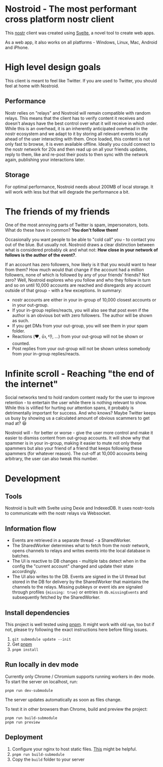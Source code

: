 # Nostroid - The most performant cross platform nostr client

This [nostr](https://github.com/nostr-protocol/nostr) client was created using
[Svelte](https://github.com/sveltejs/svelte), a novel tool to create web apps.

As a web app, it also works on all platforms - Windows, Linux, Mac, Android and
iPhone.

# High level design goals

This client is meant to feel like Twitter. If you are used to Twitter, you
should feel at home with Nostroid.

## Performance

Nostr relies on "relays" and Nostroid will remain compatible with random
relays. This means that the client has to verify content it receives and doesn't
always have the best control over what it will receive in which order. While
this is an overhead, it is an inherently anticipated overhead in the nostr
ecosystem and we adapt to it by storing all relevant events locally ahead of the
user interacting with them. Once loaded, this content is not only fast to
browse, it is even available offline. Ideally you could connect to the nostr
network for 20s and then read up on all your friends updates, reply to them,
like and re-post their posts to then sync with the network again, publishing
your interactions later.

## Storage

For optimal performance, Nostroid needs about 200MB of local storage. It will
work with less but that will degrade the performance a bit.

# The friends of my friends

One of the most annoying parts of Twitter is spam, impersonators, bots. What do
these have in common? **You don't follow them!**

Occasionally you want people to be able to "cold call" you - to contact you out
of the blue. But usually not. Nostroid draws a clear distinction between what is
considered probably ok and what not: **How close in your network of follows is
the author of the event?**. 

If an account has zero followers, how likely is it that you would want to hear
from them? How much would that change if the account had a million followers,
none of which is followed by any of your friends' friends? Not zero? Well,
Nostroid explores who you follow and who they follow in turn and so on until
10,000 accounts are reached and disregards any account outside of that group -
with a few exceptions. In summary:

* nostr accounts are either in your in-group of 10,000 closest accounts or in
  your out-group.
* If your in-group replies/reacts, you will also see that post even if the author
  is an obvious bot with zero followers. The author will be shown as such.
* If you get DMs from your out-group, you will see them in your spam folder.
* Reactions (:heart:, :+1:, :-1:, ...) from your out-group will not be shown or
  counted.
* Post replies from your out-group will not be shown unless somebody from your
  in-group replies/reacts.

# Infinite scroll - Reaching "the end of the internet"

Social networks tend to hold random content ready for the user to improve
retention - to entertain the user while there is nothing relevant to show. While
this is vilified for hurting our attention spans, it probably is detrimentally
important for success. And who knows? Maybe Twitter keeps us busy by showing us
a calculated amount of obvious scammers to get mad at? :laughing:

Nostroid will - for better or worse - give the user more control and make it
easier to dismiss content from out-group accounts. It will show why that spammer
is in your in-group, making it easier to mute not only these spammers but also
your friend of a friend that keeps following these spammers (for whatever
reason). The cut-off at 10,000 accounts being arbitrary, the user can also tweak
this number.

# Development

## Tools

Nostroid is built with Svelte using Dexie and IndexedDB. It uses nostr-tools to
communicate with the nostr relays via Websocket.

## Information flow

* Events are retrieved in a separate thread - a SharedWorker.
* The SharedWorker determines what to fetch from the nostr network, opens
  channels to relays and writes events into the local database in batches.
* The UI is reactive to DB changes - multiple tabs detect when in the config the
  "current account" changed and update their state accordingly.
* The UI also writes to the DB. Events are signed in the UI thread but stored in
  the DB for delivery by the SharedWorker that maintains the channels to the
  relays. Missing pubkeys or event ids are signaled through profiles
  `{missing: true}` or entries in `db.missingEvents` and subsequently fetched by
  the SharedWorker.

## Install dependencies

This project is well tested using [pnpm](https://pnpm.io/). It might work with
old `npm`, too but if not, please try following the exact instructions here
before filing issues.

1. `git submodule update --init`
2. Get [pnpm](https://pnpm.io/)
3. `pnpm install`

## Run locally in dev mode

Currently only Chrome / Chromium supports running workers in dev mode. To start
the server on localhost, run:

```
pnpm run dev-submodule
```

The server updates automatically as soon as files change.

To test it in other browsers than Chrome, build and preview the project:

```
pnpm run build-submodule
pnpm run preview
```

## Deployment

1. Configure your nginx to host static files.
   [This](https://vite-plugin-pwa.netlify.app/deployment/nginx.html) might be
   helpful.
2. `pnpm run build-submodule`
3. Copy the `build` folder to your server
